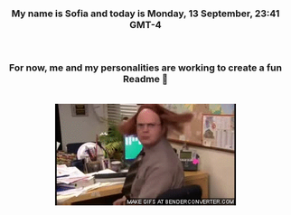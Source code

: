 


<div align="center">
<h3 >My name is Sofia and today is Monday, 13 September, 23:41 GMT-4</h3><br>
<h3 >For now, me and my personalities are working to create a fun Readme 👋
</h3><br>
<img src='img/dwight.gif' alt='working...'/>
</div>
